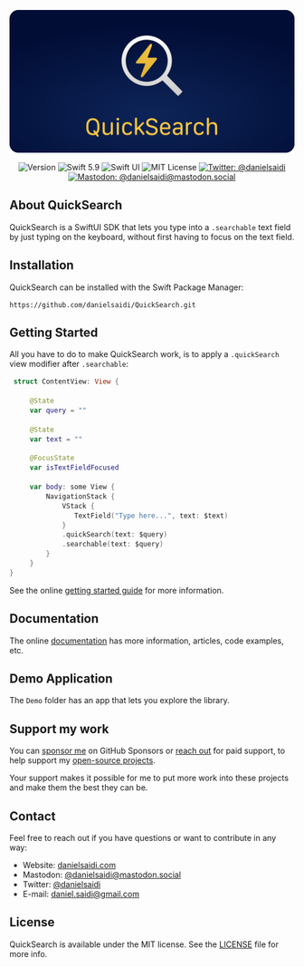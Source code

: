 <p align="center">
    <img src ="Resources/Logo_GitHub.png" alt="QuickSearch Logo" title="QuickSearch" />
</p>

<p align="center">
    <img src="https://img.shields.io/github/v/release/danielsaidi/QuickSearch?color=%2300550&sort=semver" alt="Version" />
    <img src="https://img.shields.io/badge/Swift-5.9-orange.svg" alt="Swift 5.9" />
    <img src="https://img.shields.io/badge/platform-SwiftUI-blue.svg" alt="Swift UI" title="Swift UI" />
    <img src="https://img.shields.io/github/license/danielsaidi/QuickSearch" alt="MIT License" />
    <a href="https://twitter.com/danielsaidi"><img src="https://img.shields.io/twitter/url?label=Twitter&style=social&url=https%3A%2F%2Ftwitter.com%2Fdanielsaidi" alt="Twitter: @danielsaidi" title="Twitter: @danielsaidi" /></a>
    <a href="https://mastodon.social/@danielsaidi"><img src="https://img.shields.io/mastodon/follow/000253346?label=mastodon&style=social" alt="Mastodon: @danielsaidi@mastodon.social" title="Mastodon: @danielsaidi@mastodon.social" /></a>
</p>



## About QuickSearch

QuickSearch is a SwiftUI SDK that lets you type into a `.searchable` text field by just typing on the keyboard, without first having to focus on the text field.



## Installation

QuickSearch can be installed with the Swift Package Manager:

```
https://github.com/danielsaidi/QuickSearch.git
```



## Getting Started

All you have to do to make QuickSearch work, is to apply a `.quickSearch` view modifier after `.searchable`:

```swift
 struct ContentView: View {
 
     @State
     var query = ""
     
     @State
     var text = ""
 
     @FocusState
     var isTextFieldFocused
    
     var body: some View {
         NavigationStack {
             VStack {
                TextField("Type here...", text: $text)
             }
             .quickSearch(text: $query)
             .searchable(text: $query)
         }
     }
}
```

See the online [getting started guide][Getting-Started] for more information.



## Documentation

The online [documentation][Documentation] has more information, articles, code examples, etc.



## Demo Application

The `Demo` folder has an app that lets you explore the library.



## Support my work 

You can [sponsor me][Sponsors] on GitHub Sponsors or [reach out][Email] for paid support, to help support my [open-source projects][OpenSource].

Your support makes it possible for me to put more work into these projects and make them the best they can be.



## Contact

Feel free to reach out if you have questions or want to contribute in any way:

* Website: [danielsaidi.com][Website]
* Mastodon: [@danielsaidi@mastodon.social][Mastodon]
* Twitter: [@danielsaidi][Twitter]
* E-mail: [daniel.saidi@gmail.com][Email]



## License

QuickSearch is available under the MIT license. See the [LICENSE][License] file for more info.



[Email]: mailto:daniel.saidi@gmail.com

[Website]: https://danielsaidi.com
[GitHub]: https://github.com/danielsaidi
[Twitter]: https://twitter.com/danielsaidi
[Mastodon]: https://mastodon.social/@danielsaidi
[OpenSource]: https://danielsaidi.com/opensource
[Sponsors]: https://github.com/sponsors/danielsaidi

[Documentation]: https://danielsaidi.github.io/QuickSearch
[Getting-Started]: https://danielsaidi.github.io/QuickSearch/documentation/quicksearch/getting-started

[License]: https://github.com/danielsaidi/QuickSearch/blob/master/LICENSE
